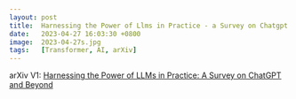 ```yaml
---
layout: post
title:  Harnessing the Power of Llms in Practice - a Survey on Chatgpt and Beyond
date:   2023-04-27 16:03:30 +0800
image:  2023-04-27s.jpg
tags:   [Transformer, AI, arXiv]
---
```


arXiv V1: [Harnessing the Power of LLMs in Practice: A Survey on ChatGPT and Beyond](https://arxiv.org/pdf/2304.13712.pdf)